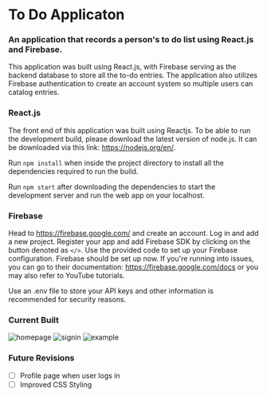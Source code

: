 # To Do Applicaton

### An application that records a person's to do list using React.js and Firebase.

This application was built using React.js, with Firebase serving as the backend database to store all the to-do entries. The application also utilizes Firebase authentication to create an account system so multiple users can catalog entries.

### React.js 

The front end of this application was built using Reactjs. To be able to run the development build, please download the latest version of node.js. It can be downloaded via this link: https://nodejs.org/en/.

Run `npm install` when inside the project directory to install all the dependencies required to run the build.

Run `npm start` after downloading the dependencies to start the development server and run the web app on your localhost.

### Firebase

Head to https://firebase.google.com/ and create an account. Log in and add a new project. Register your app and add Firebase SDK by clicking on the button denoted as `</>`. Use the provided code to set up your Firebase configuration. Firebase should be set up now. If you're running into issues, you can go to their documentation: https://firebase.google.com/docs or you may also refer to YouTube tutorials.

Use an .env file to store your API keys and other information is recommended for security reasons.

### Current Built
![homepage](https://user-images.githubusercontent.com/87680132/171307650-bf71b82f-4491-4990-bd84-f1eb8870f86b.png)
![signin](https://user-images.githubusercontent.com/87680132/171308630-11b8b47c-a573-404d-b416-d30421375123.png)
![example](https://user-images.githubusercontent.com/87680132/171308864-3387038d-c835-4c58-ac9d-f36523f6e138.png)

### Future Revisions
- [ ] Profile page when user logs in
- [ ] Improved CSS Styling
